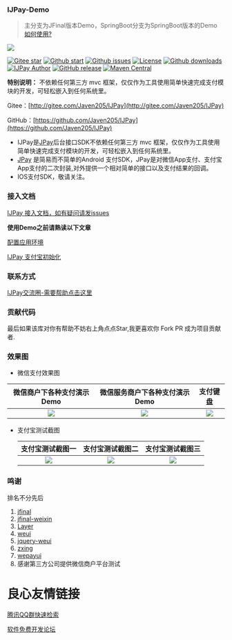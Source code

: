 ### IJPay-Demo


>主分支为JFinal版本Demo，SpringBoot分支为SpringBoot版本的Demo [如何使用?](https://javen205.gitee.io/ijpay/doc/IJPay-Demo.html)

![](assets/img/IJPay-t.png)

[![Gitee star](https://gitee.com/javen205/IJPay/badge/star.svg?theme=white)](https://gitee.com/javen205/IJPay/stargazers)
[![Github start](https://img.shields.io/github/stars/Javen205/IJPay.svg?style=social&label=Stars)](https://github.com/Javen205/IJPay)
[![Github issues](https://img.shields.io/github/issues/Javen205/IJPay.svg)](https://github.com/Javen205/IJPay/issues)
[![License][licensesvg]][license]
[![Github downloads](https://img.shields.io/github/downloads/Javen205/IJPay/total.svg)](https://github.com/Javen205/IJPay/releases/latest)
[![IJPay Author](https://img.shields.io/badge/IJPay%20Author-Javen-ff69b4.svg)](http://blog.csdn.net/zyw_java)
[![GitHub release](https://img.shields.io/github/release/Javen205/IJPay.svg)](https://github.com/Javen205/IJPay/release)
[![Maven Central](https://maven-badges.herokuapp.com/maven-central/com.github.javen205/IJPay/badge.svg)](https://maven-badges.herokuapp.com/maven-central/com.github.javen205/IJPay)


**特别说明：** 不依赖任何第三方 mvc 框架，仅仅作为工具使用简单快速完成支付模块的开发，可轻松嵌入到任何系统里。


Gitee：[http://gitee.com/Javen205/IJPay](http://gitee.com/Javen205/IJPay)

GitHub：[https://github.com/Javen205/IJPay](https://github.com/Javen205/IJPay)



- IJPay是[JPay](https://github.com/Javen205/JPay)后台接口SDK不依赖任何第三方 mvc 框架，仅仅作为工具使用简单快速完成支付模块的开发，可轻松嵌入到任何系统里。
- [JPay](https://github.com/Javen205/JPay) 是简易而不简单的Android 支付SDK，JPay是对微信App支付、支付宝App支付的二次封装,对外提供一个相对简单的接口以及支付结果的回调。
- IOS支付SDK，敬请关注。

### 接入文档

[IJPay 接入文档，如有疑问请发issues](https://javen205.gitee.io/IJPay)



**使用Demo之前请熟读以下文章**

[配置应用环境](https://javen205.gitee.io/ijpay/doc/ijpay/alipay/alipay-config.html)

[IJPay 支付宝初始化](https://javen205.gitee.io/ijpay/doc/ijpay/alipay/alipay-init.html)

### 联系方式

[IJPay交流圈-需要帮助点击这里](https://javen205.gitee.io/ijpay/doc/contact.html)

[qq0groupsvg]: https://img.shields.io/badge/QQ群-148540125-fba7f9.svg
[qq0group]: http://shang.qq.com/wpa/qunwpa?idkey=5005dbbee62dac64b34fedc9ff73511762da5d02642a1ef526522fb2e07852dd



[licensesvg]: https://img.shields.io/badge/License-Apache--2.0-brightgreen.svg
[license]: https://www.apache.org/licenses/LICENSE-2.0


### 贡献代码

最后如果该库对你有帮助不妨右上角点点Star,我更喜欢你 Fork PR 成为项目贡献者.


### 效果图

- 微信支付效果图

|    微信商户下各种支付演示Demo     |     微信服务商户下各种支付演示Demo     |     支付键盘     |
| :--------------------: | :-----------------------: | :-----------------------: |
| ![](doc/img/wxpay.gif) | ![](doc/img/wxsubpay.gif) |![](doc/img/pay_keyboard.png) |


- 支付宝测试截图

  |           支付宝测试截图一            |           支付宝测试截图二            |           支付宝测试截图三            |
  | :---------------------------: | :---------------------------: | :---------------------------: |
  | ![](doc/img/alipay_test1.png) | ![](doc/img/alipay_test2.png) | ![](doc/img/alipay_test3.png) |

### 鸣谢

排名不分先后

1. [jfinal](http://git.oschina.net/jfinal/jfinal)
2. [jfinal-weixin](http://git.oschina.net/jfinal/jfinal-weixin)
3. [Layer](http://layer.layui.com/)
4. [weui](https://github.com/weui/weui)
5. [jquery-weui](https://github.com/lihongxun945/jquery-weui/)
6. [zxing](https://github.com/zxing/zxing)
7. [wepayui](https://github.com/wepayui/wepayui)
8. 感谢第三方公司提供微信商户平台测试


 # 良心友情链接

[腾讯QQ群快速检索](http://u.720life.cn/s/8cf73f7c)

[软件免费开发论坛](http://u.720life.cn/s/bbb01dc0)